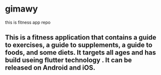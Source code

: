 # gimawy
this is fitness app repo
<h2>This is a fitness application that contains a guide to exercises, a guide to supplements, a guide to foods, and some diets. It targets all ages and has build useing flutter technology . It can be released on Android and iOS.
</h2>
